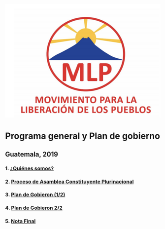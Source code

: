 ![volcancito](volcancito.png)
# Programa general y Plan de gobierno

## Guatemala, 2019

### 1. [¿Quiénes somos?](./1.quienes_somos.md)
### 2. [Proceso de Asamblea Constituyente Plurinacional](./2.pacp.md)
### 3. [Plan de Gobieron (1/2)](./3.plan_de_gobierno_1.md)
### 4. [Plan de Gobieron 2/2](./4.plan_de_gobierno_2.md)
### 5. [Nota Final](./5.nota_final.md)